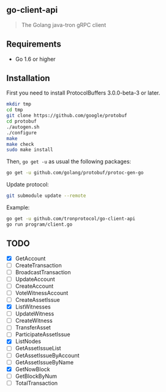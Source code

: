 ## go-client-api

> The Golang java-tron gRPC client

## Requirements

- Go 1.6 or higher

## Installation

First you need to install ProtocolBuffers 3.0.0-beta-3 or later.

```sh
mkdir tmp
cd tmp
git clone https://github.com/google/protobuf
cd protobuf
./autogen.sh
./configure
make
make check
sudo make install
```

Then, `go get -u` as usual the following packages:

```sh
go get -u github.com/golang/protobuf/protoc-gen-go
```

Update protocol:

```sh
git submodule update --remote
```

Example:

```sh
go get -u github.com/tronprotocol/go-client-api
go run program/client.go
```

## TODO

- [x] GetAccount
- [ ] CreateTransaction
- [ ] BroadcastTransaction
- [ ] UpdateAccount
- [ ] CreateAccount
- [ ] VoteWitnessAccount
- [ ] CreateAssetIssue
- [x] ListWitnesses
- [ ] UpdateWitness
- [ ] CreateWitness
- [ ] TransferAsset
- [ ] ParticipateAssetIssue
- [x] ListNodes
- [ ] GetAssetIssueList
- [ ] GetAssetIssueByAccount
- [ ] GetAssetIssueByName
- [x] GetNowBlock
- [ ] GetBlockByNum
- [ ] TotalTransaction